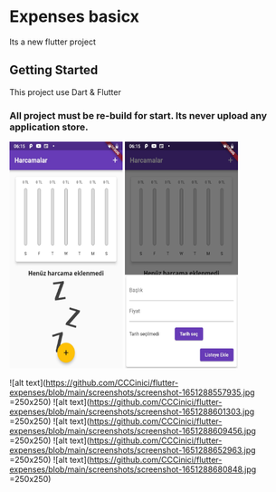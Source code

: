 # Expenses basicx

Its a new flutter project

## Getting Started

This project use Dart & Flutter 

### All project must be re-build for start. Its never upload any application store.


<img src="https://github.com/CCCinici/flutter-expenses/blob/main/screenshots/screenshot-1651288550688.jpg" data-canonical-src="https://github.com/CCCinici/flutter-expenses/blob/main/screenshots/screenshot-1651288550688.jpg" width="200" height="400" />

<img src="https://github.com/CCCinici/flutter-expenses/blob/main/screenshots/screenshot-1651288557935.jpg " data-canonical-src="https://github.com/CCCinici/flutter-expenses/blob/main/screenshots/screenshot-1651288557935.jpg" width="200" height="400" />


![alt text](https://github.com/CCCinici/flutter-expenses/blob/main/screenshots/screenshot-1651288557935.jpg =250x250)
![alt text](https://github.com/CCCinici/flutter-expenses/blob/main/screenshots/screenshot-1651288601303.jpg =250x250)
![alt text](https://github.com/CCCinici/flutter-expenses/blob/main/screenshots/screenshot-1651288609456.jpg =250x250)
![alt text](https://github.com/CCCinici/flutter-expenses/blob/main/screenshots/screenshot-1651288652963.jpg =250x250)
![alt text](https://github.com/CCCinici/flutter-expenses/blob/main/screenshots/screenshot-1651288680848.jpg =250x250)
